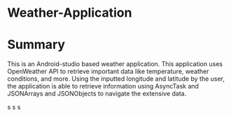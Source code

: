 # Weather-Application
<h1>Summary</h1>
This is an Android-studio based weather application. This application uses OpenWeather API to retrieve important data like temperature, weather conditions, and more. Using the inputted longitude and latitude by the user, the application is able to retrieve information using AsyncTask and JSONArrays and JSONObjects to navigate the extensive data.

s
s
s
